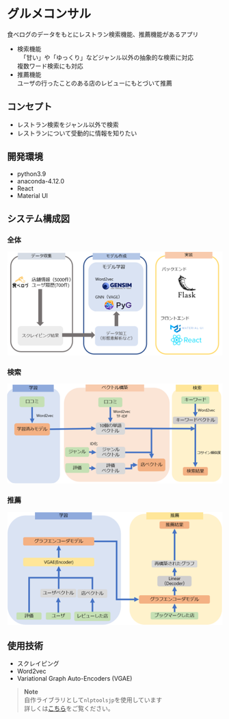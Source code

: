 # グルメコンサル
食べログのデータをもとにレストラン検索機能、推薦機能があるアプリ  
- 検索機能  
　「甘い」や「ゆっくり」などジャンル以外の抽象的な検索に対応  
   複数ワード検索にも対応  
- 推薦機能  
    ユーザの行ったことのある店のレビューにもとづいて推薦  
## コンセプト
- レストラン検索をジャンル以外で検索
- レストランについて受動的に情報を知りたい

## 開発環境
- python3.9
- anaconda-4.12.0
- React
- Material UI
## システム構成図
### 全体
![全体](fig/全体構成.png)
### 検索
![検索](fig/検索.png)
### 推薦
![推薦](fig/推薦.png)
## 使用技術
- スクレイピング
- Word2vec
- Variational Graph Auto-Encoders (VGAE)

>**Note**  
>自作ライブラリとして`nlptoolsjp`を使用しています  
>詳しくは[こちら](https://github.com/ganbon/NLPtools-Library)をご覧ください。

